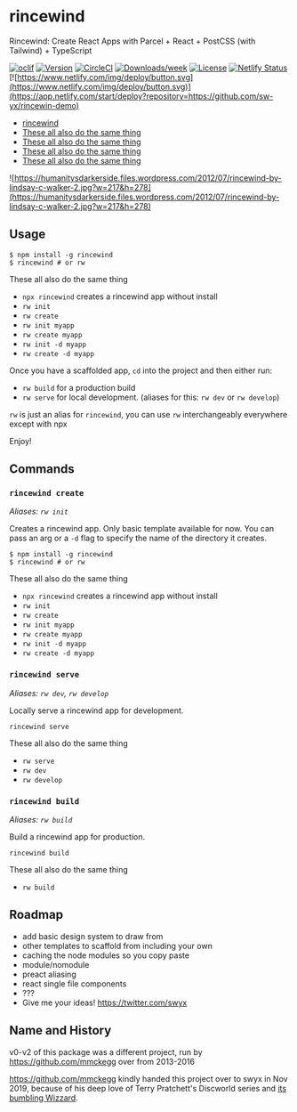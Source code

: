 # rincewind

Rincewind: Create React Apps with Parcel + React + PostCSS (with Tailwind) + TypeScript

[![oclif](https://img.shields.io/badge/cli-oclif-brightgreen.svg)](https://oclif.io)
[![Version](https://img.shields.io/npm/v/rincewind.svg)](https://npmjs.org/package/rincewind)
[![CircleCI](https://circleci.com/gh/sw-yx/rincewind/tree/master.svg?style=shield)](https://circleci.com/gh/sw-yx/rincewind/tree/master)
[![Downloads/week](https://img.shields.io/npm/dw/rincewind.svg)](https://npmjs.org/package/rincewind)
[![License](https://img.shields.io/npm/l/rincewind.svg)](https://github.com/sw-yx/rincewind/blob/master/package.json)
[![Netlify Status](https://api.netlify.com/api/v1/badges/88e02ab4-ab2c-4949-8dbe-1afb7f3b2ae6/deploy-status)](https://app.netlify.com/sites/rincewind/deploys)
[![https://www.netlify.com/img/deploy/button.svg](https://www.netlify.com/img/deploy/button.svg)](https://app.netlify.com/start/deploy?repository=https://github.com/sw-yx/rincewin-demo)

<!-- toc -->

- [rincewind](#rincewind)
- [These all also do the same thing](#these-all-also-do-the-same-thing)
- [These all also do the same thing](#these-all-also-do-the-same-thing-1)
- [These all also do the same thing](#these-all-also-do-the-same-thing-2)
- [These all also do the same thing](#these-all-also-do-the-same-thing-3)
  <!-- tocstop -->

![https://humanitysdarkerside.files.wordpress.com/2012/07/rincewind-by-lindsay-c-walker-2.jpg?w=217&h=278](https://humanitysdarkerside.files.wordpress.com/2012/07/rincewind-by-lindsay-c-walker-2.jpg?w=217&h=278)

## Usage

```sh-session
$ npm install -g rincewind
$ rincewind # or rw
```

These all also do the same thing

- `npx rincewind` creates a rincewind app without install
- `rw init`
- `rw create`
- `rw init myapp`
- `rw create myapp`
- `rw init -d myapp`
- `rw create -d myapp`

Once you have a scaffolded app, `cd` into the project and then either run:

- `rw build` for a production build
- `rw serve` for local development. (aliases for this: `rw dev` or `rw develop`)

`rw` is just an alias for `rincewind`, you can use `rw` interchangeably everywhere except with npx

Enjoy!

## Commands

### `rincewind create`

_Aliases: `rw init`_

Creates a rincewind app. Only basic template available for now. You can pass an arg or a `-d` flag to specify the name of the directory it creates.

```sh-session
$ npm install -g rincewind
$ rincewind # or rw
```

These all also do the same thing

- `npx rincewind` creates a rincewind app without install
- `rw init`
- `rw create`
- `rw init myapp`
- `rw create myapp`
- `rw init -d myapp`
- `rw create -d myapp`

### `rincewind serve`

_Aliases: `rw dev`, `rw develop`_

Locally serve a rincewind app for development.

```sh-session
rincewind serve
```

These all also do the same thing

- `rw serve`
- `rw dev`
- `rw develop`

### `rincewind build`

_Aliases: `rw build`_

Build a rincewind app for production.

```sh-session
rincewind build
```

These all also do the same thing

- `rw build`

## Roadmap

- add basic design system to draw from
- other templates to scaffold from including your own
- caching the node modules so you copy paste
- module/nomodule
- preact aliasing
- react single file components
- ???
- Give me your ideas! https://twitter.com/swyx

## Name and History

v0-v2 of this package was a different project, run by https://github.com/mmckegg over from 2013-2016

https://github.com/mmckegg kindly handed this project over to swyx in Nov 2019, because of his deep love of Terry Pratchett's Discworld series and [its bumbling Wizzard](https://en.wikipedia.org/wiki/Rincewind).
